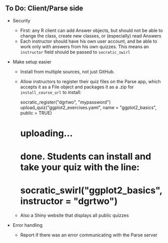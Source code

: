## To Do: Client/Parse side

* Security
  * First: any R client can add Answer objects, but should not be able to change the class, create new classes, or (especially) read Answers
  * Each instructor should have his own user account, and be able to work only with answers from his own quizzes. This means an `instructor` field should be passed to `socratic_swirl`

* Make setup easier
  * Install from multiple sources, not just GitHub.
  * Allow instructors to register their quiz files on the Parse app, which accepts it as a File object and packages it as a .zip for `install_course_url` to install:

      socratic_register("dgrtwo", "mypassword")
      upload_quiz("ggplot2_exercises.yaml", name = "ggplot2_basics", public = TRUE)
      # uploading...
      # done. Students can install and take your quiz with the line:
      #  socratic_swirl("ggplot2_basics", instructor = "dgrtwo")

  * Also a Shiny website that displays all public quizzes

* Error handling
  * Report if there was an error communicating with the Parse server
